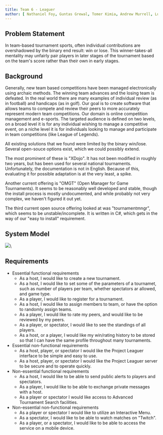 ```yaml
---
title: Team 6 - Leaguer
author: [ Nathaniel Foy, Guntas Grewal, Tomer Kimia, Andrew Murrell, Luke Shumaker, Davis Webb ]
---
```


Problem Statement
-----------------

In team-based tournament sports, often individual contributions are
overshadowed by the binary end result: win or lose.  This
winner-takes-all mentality may unfairly pair players in later stages
of the tournament based on the team's score rather than their own in
early stages.


Background
----------

Generally, new team based competitions have been managed
electronically using archaic methods.  The winning team advances and
the losing team is defeated.  In the real world there are many
examples of individual review (as in football) and handicaps (as in
golf).  Our goal is to create software that allows teams to compete
and review their peers to more accurately represent modern team
competitions.  Our domain is online competition management and
e-sports.  The targeted audience is defined on two levels, on a broad
level it is for any individual wishing to manage a competitive event,
on a niche level it is for individuals looking to manage and
participate in team competitions (like League of Legends).

All existing solutions that we found were limited by the binary
win/lose.  Several open-souce options exist, which we could possibly
extend.

The most prominent of these is "XDojo". It has not been modified in
roughly two years, but has been used for several national
tournaments.  Unfortunately, the documentation is not in English.
Because of this, evaluating it for possible adaptation is at the very
least, a spike.

Another current offering is "OMGT" (Open Manager for Game
Tournaments).  It seems to be reasonably well developed and stable,
though the install process is mostly undocumented, and while probably
not very complex, we haven't figured it out yet.

The third current open source offering looked at was "tournamentmngr",
which seems to be unstable/incomplete.  It is written in C#, which
gets in the way of our "easy to install" requirement.

System Model
------------

![](./SystemModel.png)\ 

Requirements
------------

 - Essential functional requirements
    - As a host, I would like to create a new tournament.
    - As a host, I would like to set some of the parameters of a
      tournamet, such as number of players per team, whether
      spectators ar allowed, and game type.
    - As a player, I would like to register for a tournament.
    - As a host, I would like to assign members to team, or have the
      option to randomly assign teams.
    - As a player, I would like to rate my peers, and would like to be
      reviewed by my peers.
    - As a player, or spectator, I would like to see the standings of
      all players.
    - As a host, or a player, I would like my win/rating history to be
      stored so that I can have the same profile throughout many
      tournaments.
 - Essential non-functional requirements
    - As a host, player, or spectator I would like the Project Leaguer
      interface to be simple and easy to use.
    - As a host, player, or spectator I would like the Project Leaguer
      server to be secure and to operate quickly.
 - Non-essential functional requirements
    - As a host, I would like to be able to send public alerts to
      players and spectators.
    - As a player, I would like to be able to exchange private
      messages with a host.
    - As a player or spectator I would like access to Advanced 
      Tournament Search facilities.
 - Non-essential non-functional requirements
    - As a player or spectator I would like to utilize an Interactive Menu.
    - As a spectator, I would like to be able to watch matches on "Twitch".
    - As a player, or a spectator, I would like to be able to access
      the service on a mobile device.
